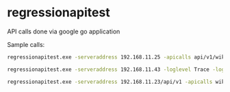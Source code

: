 # regressionapitest
API calls done via google go application

Sample calls:
```bash
regressionapitest.exe -serveraddress 192.168.11.25 -apicalls api/v1/wikifolios/AFSDFWEFWEF,aaaaaaaaaaapi/v1/wikifolios/AFSDFWEFWEF
```
```bash
regressionapitest.exe -serveraddress 192.168.11.43 -loglevel Trace -logfile apitests_43.log
```
```bash
regressionapitest.exe -serveraddress 192.168.11.23/api/v1 -apicalls wikifolios,trades,import/wikifolios
```
